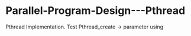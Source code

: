 # Parallel-Program-Design---Pthread

Pthread Implementation.
Test Pthread_create -> parameter using
